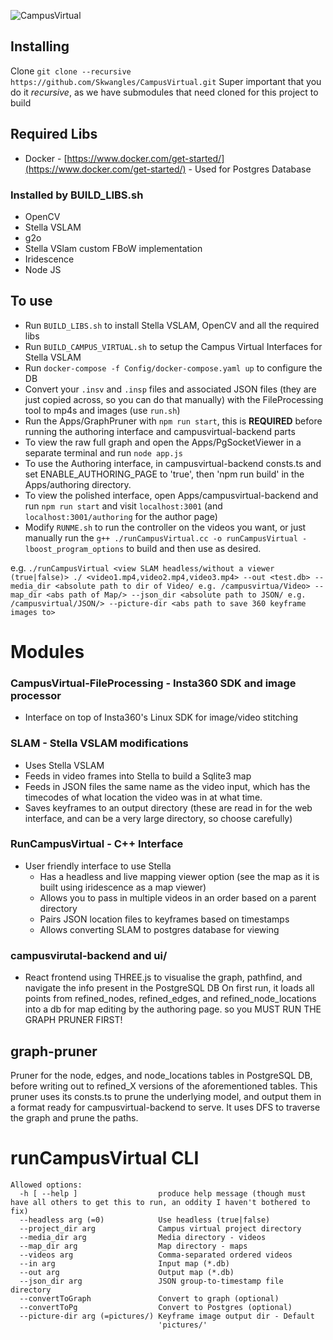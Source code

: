 ![CampusVirtual](logo/campusvirtual.png)

## Installing

Clone `git clone --recursive https://github.com/Skwangles/CampusVirtual.git`
Super important that you do it _recursive_, as we have submodules that need cloned for this project to build

## Required Libs

- Docker - [https://www.docker.com/get-started/](https://www.docker.com/get-started/) - Used for Postgres Database

### Installed by BUILD_LIBS.sh

- OpenCV
- Stella VSLAM
- g2o
- Stella VSlam custom FBoW implementation
- Iridescence
- Node JS

## To use

- Run `BUILD_LIBS.sh` to install Stella VSLAM, OpenCV and all the required libs
- Run `BUILD_CAMPUS_VIRTUAL.sh` to setup the Campus Virtual Interfaces for Stella VSLAM
- Run `docker-compose -f Config/docker-compose.yaml up` to configure the DB
- Convert your `.insv` and `.insp` files and associated JSON files (they are just copied across, so you can do that manually) with the FileProcessing tool to mp4s and images (use `run.sh`)
- Run the Apps/GraphPruner with `npm run start`, this is **REQUIRED** before running the authoring interface and campusvirtual-backend parts
- To view the raw full graph and open the Apps/PgSocketViewer in a separate terminal and run `node app.js`
- To use the Authoring interface, in campusvirtual-backend consts.ts and set ENABLE_AUTHORING_PAGE to 'true', then 'npm run build' in the Apps/authoring directory.
- To view the polished interface, open Apps/campusvirtual-backend and run `npm run start` and visit `localhost:3001` (and `localhost:3001/authoring` for the author page)
- Modify `RUNME.sh` to run the controller on the videos you want, or just manually run the `g++ ./runCampusVirtual.cc -o runCampusVirtual -lboost_program_options` to build and then use as desired.

e.g. `./runCampusVirtual <view SLAM headless/without a viewer (true|false)> ./ <video1.mp4,video2.mp4,video3.mp4> --out <test.db> --media_dir <absolute path to dir of Video/ e.g. /campusvirtua/Video> --map_dir <abs path of Map/> --json_dir <absolute path to JSON/ e.g. /campusvirtual/JSON/> --picture-dir <abs path to save 360 keyframe images to>`

# Modules

### CampusVirtual-FileProcessing - Insta360 SDK and image processor

- Interface on top of Insta360's Linux SDK for image/video stitching

### SLAM - Stella VSLAM modifications

- Uses Stella VSLAM
- Feeds in video frames into Stella to build a Sqlite3 map
- Feeds in JSON files the same name as the video input, which has the timecodes of what location the video was in at what time.
- Saves keyframes to an output directory (these are read in for the web interface, and can be a very large directory, so choose carefully)

### RunCampusVirtual - C++ Interface

- User friendly interface to use Stella
  - Has a headless and live mapping viewer option (see the map as it is built using iridescence as a map viewer)
  - Allows you to pass in multiple videos in an order based on a parent directory
  - Pairs JSON location files to keyframes based on timestamps
  - Allows converting SLAM to postgres database for viewing

### campusvirutal-backend and ui/

- React frontend using THREE.js to visualise the graph, pathfind, and navigate the info present in the PostgreSQL DB
  On first run, it loads all points from refined_nodes, refined_edges, and refined_node_locations into a db for map editing by the authoring page.
  so you MUST RUN THE GRAPH PRUNER FIRST!

## graph-pruner

Pruner for the node, edges, and node_locations tables in PostgreSQL DB, before writing out to refined_X versions of the aforementioned tables.
This pruner uses its consts.ts to prune the underlying model, and output them in a format ready for campusvirtual-backend to serve.
It uses DFS to traverse the graph and prune the paths.

# runCampusVirtual CLI

```
Allowed options:
  -h [ --help ]                  produce help message (though must have all others to get this to run, an oddity I haven't bothered to fix)
  --headless arg (=0)            Use headless (true|false)
  --project_dir arg              Campus virtual project directory
  --media_dir arg                Media directory - videos
  --map_dir arg                  Map directory - maps
  --videos arg                   Comma-separated ordered videos
  --in arg                       Input map (*.db)
  --out arg                      Output map (*.db)
  --json_dir arg                 JSON group-to-timestamp file directory
  --convertToGraph               Convert to graph (optional)
  --convertToPg                  Convert to Postgres (optional)
  --picture-dir arg (=pictures/) Keyframe image output dir - Default
                                 'pictures/'
```
